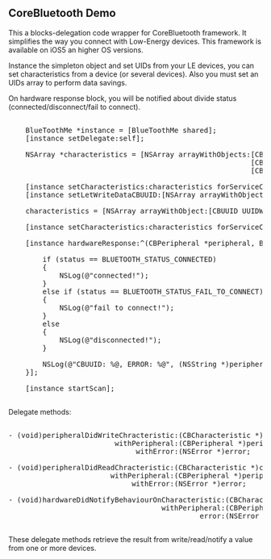 CoreBluetooth Demo
------------------

This a blocks-delegation code wrapper for CoreBluetooth framework. It simplifies the way you connect with Low-Energy devices. This framework is available on iOS5 an higher OS versions.

Instance the simpleton object and set UIDs from your LE devices, you can set characteristics from a device (or several devices). Also you must set an UIDs array to perform data savings.


On hardware response block, you will be notified about divide status (connected/disconnect/fail to connect).

<pre>

    BlueToothMe *instance = [BlueToothMe shared];
    [instance setDelegate:self];
    
    NSArray *characteristics = [NSArray arrayWithObjects:[CBUUID UUIDWithString:@"2A1E"], 
                                                         [CBUUID UUIDWithString:@"2A1C"],
                                                         [CBUUID UUIDWithString:@"2A21"], nil];
    
    [instance setCharacteristics:characteristics forServiceCBUUID:@"1809"];
    [instance setLetWriteDataCBUUID:[NSArray arrayWithObject:@"1809"]];
    
    characteristics = [NSArray arrayWithObject:[CBUUID UUIDWithString:@"2A29"]];
                       
    [instance setCharacteristics:characteristics forServiceCBUUID:@"180A"];
    
    [instance hardwareResponse:^(CBPeripheral *peripheral, BLUETOOTH_STATUS status, NSError *error) {
        
        if (status == BLUETOOTH_STATUS_CONNECTED)
        {
            NSLog(@"connected!");
        }
        else if (status == BLUETOOTH_STATUS_FAIL_TO_CONNECT)
        {
            NSLog(@"fail to connect!");
        }
        else
        {
            NSLog(@"disconnected!");
        }
        
        NSLog(@"CBUUID: %@, ERROR: %@", (NSString *)peripheral.UUID, error.localizedDescription);
    }];
    
    [instance startScan];

</pre>

Delegate methods:

<pre>

- (void)peripheralDidWriteChracteristic:(CBCharacteristic *)characteristic 
                         withPeripheral:(CBPeripheral *)peripheral 
                              withError:(NSError *)error;

- (void)peripheralDidReadChracteristic:(CBCharacteristic *)characteristic 
                        withPeripheral:(CBPeripheral *)peripheral 
                             withError:(NSError *)error;

- (void)hardwareDidNotifyBehaviourOnCharacteristic:(CBCharacteristic *)characteristic
                                    withPeripheral:(CBPeripheral *)peripheral
                                             error:(NSError *)error;

</pre>

These delegate methods retrieve the result from write/read/notify a value from one or more devices.